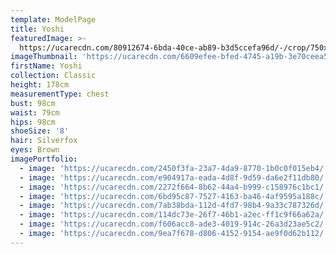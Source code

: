 ```yaml
---
template: ModelPage
title: Yoshi
featuredImage: >-
  https://ucarecdn.com/80912674-6bda-40ce-ab89-b3d5ccefa96d/-/crop/750x540/0,40/-/preview/
imageThumbnail: 'https://ucarecdn.com/6609efee-bfed-4745-a19b-3e70ceea538b/'
firstName: Yoshi
collection: Classic
height: 178cm
measurementType: chest
bust: 98cm
waist: 79cm
hips: 98cm
shoeSize: '8'
hair: Silverfox
eyes: Brown
imagePortfolio:
  - image: 'https://ucarecdn.com/2450f3fa-23a7-4da9-8770-1b0c0f015eb4/'
  - image: 'https://ucarecdn.com/e904917a-eada-4d8f-9d59-da6e2f11db80/'
  - image: 'https://ucarecdn.com/2272f664-8b62-44a4-b999-c158976c1bc1/'
  - image: 'https://ucarecdn.com/6bd95c87-7527-4163-ba46-4af9595a188c/'
  - image: 'https://ucarecdn.com/7ab38bda-112d-4fd7-98b4-9a33c787326d/'
  - image: 'https://ucarecdn.com/114dc73e-26f7-46b1-a2ec-ff1c9f66a62a/'
  - image: 'https://ucarecdn.com/f606acc8-ade3-4019-914c-26a3d23ae5c2/'
  - image: 'https://ucarecdn.com/9ea7f678-d806-4152-9154-ae9f0d62b112/'
---
```


